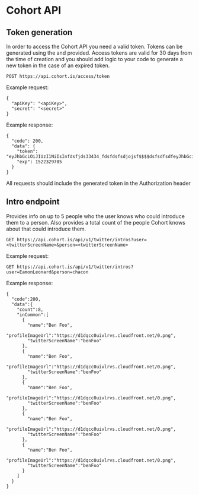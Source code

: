 # Cohort API

## Token generation

In order to access the Cohort API you need a valid token. Tokens can be generated using the <apiKey> and <secret> provided. Access tokens are valid for 30 days from the time of creation and you should add logic to your code to generate a new token in the case of an expired token.

    POST https://api.cohort.is/access/token

Example request:

    {
      "apiKey": "<apiKey>",
      "secret": "<secret>"
    }

Example response:

    {
      "code": 200,
      "data": {
        "token": "eyJhbGciOiJIUzI1NiIsInfdsfjds33434_fdsfdsfsdjojsf$$$$dsfsdfsdfeyJhbGciOiJIUzI1NiIsInR5cCI6IkpXVCJ9.eyJkYXRhIjoiSjd5aU1hMkU2NFo3RmhVelNBVzlsejJSbjk1MiIsImlhdCI6MTUxOTczNzcwNSwiZXhwIjoxNTIyMzI5",
        "exp": 1522329705
      }
    }

All requests should include the generated token in the Authorization header

## Intro endpoint

Provides info on up to 5 people who the user knows who could introduce them to a person. Also provides a total count of the people Cohort knows about that could introduce them.

    GET https://api.cohort.is/api/v1/twitter/intros?user=<twitterScreenName>&person=<twitterScreenName>

Example request:

    GET https://api.cohort.is/api/v1/twitter/intros?user=EamonLeonard&person=chacon

Example response:

    {
      "code":200,
      "data":{
        "count":8,
        "inCommon":[
          {
            "name":"Ben Foo",
            "profileImageUrl":"https://d1dqcc0uivlrvs.cloudfront.net/0.png",
            "twitterScreenName":"benFoo"
          },
          {
            "name":"Ben Foo",
            "profileImageUrl":"https://d1dqcc0uivlrvs.cloudfront.net/0.png",
            "twitterScreenName":"benFoo"
          },
          {
            "name":"Ben Foo",
            "profileImageUrl":"https://d1dqcc0uivlrvs.cloudfront.net/0.png",
            "twitterScreenName":"benFoo"
          },
          {
            "name":"Ben Foo",
            "profileImageUrl":"https://d1dqcc0uivlrvs.cloudfront.net/0.png",
            "twitterScreenName":"benFoo"
          },
          {
            "name":"Ben Foo",
            "profileImageUrl":"https://d1dqcc0uivlrvs.cloudfront.net/0.png",
            "twitterScreenName":"benFoo"
          }
        ]
      }
    }
